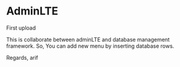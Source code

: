 # AdminLTE
First upload

This is collaborate between adminLTE and database management framework.
So, You can add new menu by inserting database rows.

Regards,
arif
